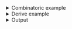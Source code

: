 <details><summary>Combinatoric example</summary>

```no_run
#[derive(Debug, Clone)]
pub enum Style {
    Intel,
    Att,
    Llvm,
}

#[derive(Debug, Clone)]
pub enum Report {
    /// Include defailed report
    Detailed,
    /// Include minimal report
    Minimal,
    /// No preferences
    Undecided,
}

#[derive(Debug, Clone)]
pub struct Options {
    style: Style,
    report: Report,
}

pub fn options() -> OptionParser<Options> {
    let intel = long("intel")
        .help("Show assembly using Intel style")
        .req_flag(Style::Intel);
    let att = long("att")
        .help("Show assembly using AT&T style")
        .req_flag(Style::Att);
    let llvm = long("llvm").help("Show llvm-ir").req_flag(Style::Llvm);
    let style = construct!([intel, att, llvm]).last();

    let detailed = long("detailed")
        .help("Include detailed report")
        .req_flag(Report::Detailed);
    let minimal = long("minimal")
        .help("Include minimal report")
        .req_flag(Report::Minimal);
    let report = construct!([detailed, minimal])
        .last()
        .fallback(Report::Undecided);

    construct!(Options { style, report }).to_options()
}
```

</details>
<details><summary>Derive example</summary>

```no_run
#[derive(Debug, Clone, Bpaf)]
#[bpaf(last)]
pub enum Style {
    /// Show assembly using Intel style
    Intel,
    /// Show assembly using AT&T style
    Att,
    /// Show llvm-ir
    Llvm,
}

#[derive(Debug, Clone, Bpaf)]
#[bpaf(last, fallback(Report::Undecided))]
pub enum Report {
    /// Include detailed report
    Detailed,
    /// Include minimal report
    Minimal,
    #[bpaf(skip)]
    /// No preferences
    Undecided,
}

#[derive(Debug, Clone, Bpaf)]
#[bpaf(options)]
pub struct Options {
    // external here uses explicit reference to function `style`
    // generated above
    #[bpaf(external(style))]
    style: Style,
    // here reference is implicit and derived from field name: `report`
    #[bpaf(external)]
    report: Report,
}
```

</details>
<details><summary>Output</summary>

In `--help` message `last` shows that inner parser can run multiple times


<div class='bpaf-doc'>
$ app --help<br>
<p><b>Usage</b>: <tt><b>app</b></tt> (<tt><b>--intel</b></tt> | <tt><b>--att</b></tt> | <tt><b>--llvm</b></tt>)... [<tt><b>--detailed</b></tt> | <tt><b>--minimal</b></tt>]...</p><p><div>
<b>Available options:</b></div><dl><dt><tt><b>    --intel</b></tt></dt>
<dd>Show assembly using Intel style</dd>
<dt><tt><b>    --att</b></tt></dt>
<dd>Show assembly using AT&T style</dd>
<dt><tt><b>    --llvm</b></tt></dt>
<dd>Show llvm-ir</dd>
<dt><tt><b>    --detailed</b></tt></dt>
<dd>Include detailed report</dd>
<dt><tt><b>    --minimal</b></tt></dt>
<dd>Include minimal report</dd>
<dt><tt><b>-h</b></tt>, <tt><b>--help</b></tt></dt>
<dd>Prints help information</dd>
</dl>
</p>
<style>
div.bpaf-doc {
    padding: 14px;
    background-color:var(--code-block-background-color);
    font-family: "Source Code Pro", monospace;
    margin-bottom: 0.75em;
}
div.bpaf-doc dt { margin-left: 1em; }
div.bpaf-doc dd { margin-left: 3em; }
div.bpaf-doc dl { margin-top: 0; padding-left: 1em; }
div.bpaf-doc  { padding-left: 1em; }
</style>
</div>



`style` takes one of several possible values and `last` lets user to pass it several times


<div class='bpaf-doc'>
$ app --intel<br>
Options { style: Intel, report: Undecided }
</div>


<div class='bpaf-doc'>
$ app --intel --att<br>
Options { style: Att, report: Undecided }
</div>


<div class='bpaf-doc'>
$ app --intel --att --intel<br>
Options { style: Intel, report: Undecided }
</div>


same goes with `report`


<div class='bpaf-doc'>
$ app --intel --detailed<br>
Options { style: Intel, report: Detailed }
</div>


<div class='bpaf-doc'>
$ app --att --detailed --minimal<br>
Options { style: Att, report: Minimal }
</div>

</details>
